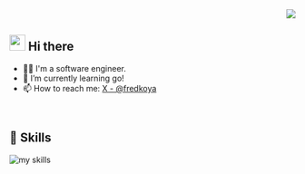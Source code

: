 <!-- github-profile-views-counter -->
<div align="right">
  <img src="https://komarev.com/ghpvc/?username=fredkoya" />
</div>

<!-- Profile and SNS -->
## <img src="https://media.giphy.com/media/hvRJCLFzcasrR4ia7z/giphy.gif" width="28"> Hi there
- 🧑‍💻 I'm a software engineer.
- 🌱 I’m currently learning go!
- 📫 How to reach me: [X - @fredkoya](https://x.com/fredkoya)
<br>

<!-- Skills -->
## 🌱 Skills
<img alt="my skills" src="https://skillicons.dev/icons?theme=dark&perline=5&i=html,css,js,ts,vue,nuxtjs,python,django,go,ruby,docker,terraform,aws,gcp,figma" />
<br>

<!--
**fredkoya/fredkoya** is a ✨ _special_ ✨ repository because its `README.md` (this file) appears on your GitHub profile.

Here are some ideas to get you started:

- 🔭 I’m currently working on ...
- 🌱 I’m currently learning ...
- 👯 I’m looking to collaborate on ...
- 🤔 I’m looking for help with ...
- 💬 Ask me about ...
- 📫 How to reach me: ...
- 😄 Pronouns: ...
- ⚡ Fun fact: ...
-->
